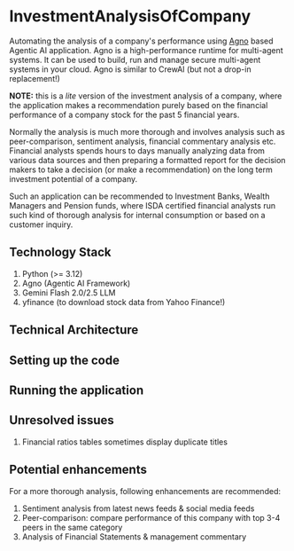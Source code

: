 # InvestmentAnalysisOfCompany
Automating the analysis of a company's performance using [Agno](https://docs.agno.com/introduction) based Agentic AI application. Agno is a high-performance runtime for multi-agent systems. It can be used to build, run and manage secure multi-agent systems in your cloud. Agno is similar to CrewAI (but not a drop-in replacement!)

**NOTE:** this is a _lite_ version of the investment analysis of a company, where the application makes a recommendation purely based on the financial performance of a company stock for the past 5 financial years. 

Normally the analysis is much more thorough and involves analysis such as peer-comparison, sentiment analysis, financial commentary analysis etc. Financial analysts spends hours to days manually analyzing data from various data sources and then preparing a formatted report for the decision makers to take a decision (or make a recommendation) on the long term investment potential of a company.

Such an application can be recommended to Investment Banks, Wealth Managers and Pension funds, where ISDA certified financial analysts run such kind of thorough analysis for internal consumption or based on a customer inquiry.

## Technology Stack
1. Python (>= 3.12) 
2. Agno (Agentic AI Framework)
3. Gemini Flash 2.0/2.5 LLM
4. yfinance (to download stock data from Yahoo Finance!)

## Technical Architecture

## Setting up the code

## Running the application

## Unresolved issues
1. Financial ratios tables sometimes display duplicate titles

## Potential enhancements
For a more thorough analysis, following enhancements are recommended:
1. Sentiment analysis from latest news feeds & social media feeds
2. Peer-comparison: compare performance of this company with top 3-4 peers in the same category
3. Analysis of Financial Statements & management commentary

